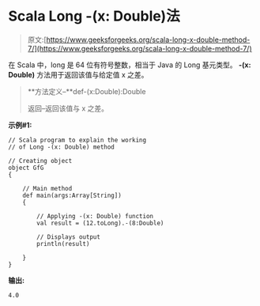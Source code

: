 # Scala Long -(x: Double)法

> 原文:[https://www.geeksforgeeks.org/scala-long-x-double-method-7/](https://www.geeksforgeeks.org/scala-long-x-double-method-7/)

在 Scala 中，long 是 64 位有符号整数，相当于 Java 的 Long 基元类型。 **-(x: Double)** 方法用于返回该值与给定值 x 之差。

> **方法定义–**def-(x:Double):Double
> 
> 返回–返回该值与 x 之差。

**示例#1:**

```
// Scala program to explain the working 
// of Long -(x: Double) method

// Creating object
object GfG
{ 

    // Main method
    def main(args:Array[String])
    {

        // Applying -(x: Double) function
        val result = (12.toLong).-(8:Double)

        // Displays output
        println(result)

    }
} 
```

**输出:**

```
4.0

```